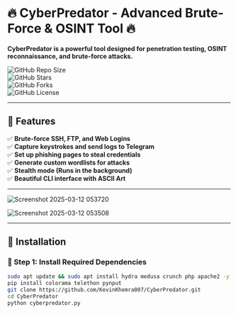 # 🔥 CyberPredator - Advanced Brute-Force & OSINT Tool 🔥  

**CyberPredator is a powerful tool designed for penetration testing, OSINT reconnaissance, and brute-force attacks.**  

![GitHub Repo Size](https://img.shields.io/github/repo-size/KevinKhemra007/CyberPredator)  
![GitHub Stars](https://img.shields.io/github/stars/KevinKhemra007/CyberPredator?style=social)  
![GitHub Forks](https://img.shields.io/github/forks/KevinKhemra007/CyberPredator?style=social)  
![GitHub License](https://img.shields.io/github/license/KevinKhemra007/CyberPredator)  

---

## 📌 Features  
✅ **Brute-force SSH, FTP, and Web Logins**  
✅ **Capture keystrokes and send logs to Telegram**  
✅ **Set up phishing pages to steal credentials**  
✅ **Generate custom wordlists for attacks**  
✅ **Stealth mode (Runs in the background)**  
✅ **Beautiful CLI interface with ASCII Art**  

---
![Screenshot 2025-03-12 053720](https://github.com/user-attachments/assets/72750954-079c-4357-98ff-440d58ef6c33)

![Screenshot 2025-03-12 053508](https://github.com/user-attachments/assets/52575571-43aa-484a-8f4a-b9d26cf23041)


---
## 🔧 Installation  

### **🔹 Step 1: Install Required Dependencies**  
```bash
sudo apt update && sudo apt install hydra medusa crunch php apache2 -y
pip install colorama telethon pynput
git clone https://github.com/KevinKhemra007/CyberPredator.git
cd CyberPredator
python cyberpredator.py
